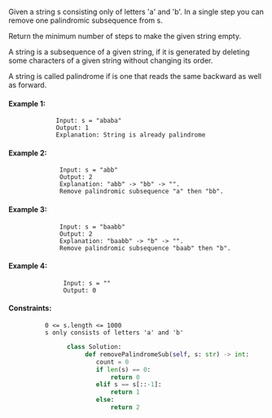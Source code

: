 Given a string s consisting only of letters 'a' and 'b'. In a single step you can remove one palindromic subsequence from s.

Return the minimum number of steps to make the given string empty.

A string is a subsequence of a given string, if it is generated by deleting some characters of a given string without changing its order.

A string is called palindrome if is one that reads the same backward as well as forward.

 

#### Example 1:
                 Input: s = "ababa"
                 Output: 1
                 Explanation: String is already palindrome

#### Example 2:
                  Input: s = "abb"
                  Output: 2
                  Explanation: "abb" -> "bb" -> "". 
                  Remove palindromic subsequence "a" then "bb".
#### Example 3:
                  Input: s = "baabb"
                  Output: 2
                  Explanation: "baabb" -> "b" -> "". 
                  Remove palindromic subsequence "baab" then "b".
#### Example 4:
                   Input: s = ""
                   Output: 0
 

#### Constraints:

              0 <= s.length <= 1000
              s only consists of letters 'a' and 'b'


```python
                class Solution:
                     def removePalindromeSub(self, s: str) -> int:
                        count = 0
                        if len(s) == 0:
                            return 0
                        elif s == s[::-1]:
                            return 1
                        else:
                            return 2

                   
